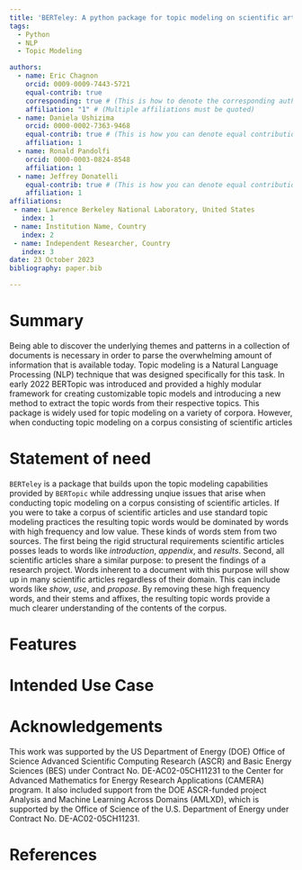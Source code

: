 ```yaml
---
title: 'BERTeley: A python package for topic modeling on scientific articles'
tags:
  - Python
  - NLP
  - Topic Modeling

authors:
  - name: Eric Chagnon
    orcid: 0009-0009-7443-5721
    equal-contrib: true
    corresponding: true # (This is how to denote the corresponding author)
    affiliation: "1" # (Multiple affiliations must be quoted)
  - name: Daniela Ushizima
    orcid: 0000-0002-7363-9468
    equal-contrib: true # (This is how you can denote equal contributions between multiple authors)
    affiliation: 1
  - name: Ronald Pandolfi
    orcid: 0000-0003-0824-8548    
    affiliation: 1
  - name: Jeffrey Donatelli
    equal-contrib: true # (This is how you can denote equal contributions between multiple authors)
    affiliation: 1
affiliations:
 - name: Lawrence Berkeley National Laboratory, United States
   index: 1
 - name: Institution Name, Country
   index: 2
 - name: Independent Researcher, Country
   index: 3
date: 23 October 2023
bibliography: paper.bib

---
```


# Summary

Being able to discover the underlying themes and patterns in a collection of documents is necessary in order to
parse the overwhelming amount of information that is available today. Topic modeling is a Natural Language Processing
(NLP) technique that was designed specifically for this task. In early 2022 BERTopic was introduced and provided a highly
modular framework for creating customizable topic models and introducing a new method to extract the topic words from their
respective topics. This package is widely used for topic modeling on a variety of corpora. However, when conducting topic modeling
on a corpus consisting of scientific articles 

# Statement of need

`BERTeley` is a package that builds upon the topic modeling capabilities provided by `BERTopic` while addressing unqiue issues that arise when conducting topic
modeling on a corpus consisting of scientific articles. If you were to take a corpus of scientific articles and use standard topic modeling practices the resulting
topic words would be dominated by words with high frequency and low value. These kinds of words stem from two sources. The first being the rigid structural requirements
scientific articles posses leads to words like _introduction_, _appendix_, and _results_. 
Second, all scientific articles share a similar purpose: to present the findings of a research project. Words inherent to a document with this purpose will show up in many 
scientific articles regardless of their domain. This can include words like _show_, _use_, and _propose_. By removing these high frequency words, and their stems and affixes,
the resulting topic words provide a much clearer understanding of the contents of the corpus.


# Features

# Intended Use Case

# Acknowledgements

This work was supported by the US Department of Energy (DOE) Office of Science Advanced Scientific Computing Research (ASCR) and Basic Energy Sciences (BES) under Contract No. DE-AC02-05CH11231 to the Center for Advanced Mathematics for Energy Research Applications (CAMERA) program. It also included support from the DOE ASCR-funded project Analysis and Machine Learning Across Domains (AMLXD), which is supported by the Office of Science of the U.S. Department of Energy under Contract No. DE-AC02-05CH11231.

# References
